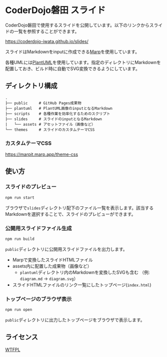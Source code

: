 # CoderDojo磐田 スライド

CoderDojo磐田で使用するスライドを公開しています。以下のリンクからスライドの一覧を参照することができます。

https://coderdojo-iwata.github.io/slides/

スライドはMarkdownをinputに作成できる[Marp](https://marp.app/)を使用しています。

各種UMLには[PlantUML](https://plantuml.com/)を使用しています。指定のディレクトリにMarkdownを配置しておき、ビルド時に自動でSVG変換できるようにしています。

## ディレクトリ構成

```
.
├── public     # GitHub Pages成果物
├── plantuml   # PlantUML画像のinputとなるMarkdown
├── scripts    # 各種作業を効率化するためのスクリプト
├── slides     # スライドのinputとなるMarkdown
|   └── assets # アセットファイル（画像など）
└── themes     # スライドのカスタムテーマCSS
```

### カスタムテーマCSS

https://marpit.marp.app/theme-css

## 使い方

### スライドのプレビュー

```sh
npm run start
```

ブラウザで`slides`ディレクトリ配下のファイル一覧を表示します。該当するMarkdownを選択することで、スライドのプレビューができます。
 

### 公開用スライドファイル生成

```sh
npm run build
```

`public`ディレクトリに公開用スライドファイルを出力します。

- Marpで変換したスライドHTMLファイル
- assets内に配置した成果物（画像など）
  - `plantuml`ディレクトリ内のMarkdownを変換したSVGも含む
    （例: `diagram.md` -> `diagram.svg`）
- スライドHTMLファイルのリンク一覧にしたトップページ(`index.html`)

### トップページのブラウザ表示

```sh
npm run open
```

`public`ディレクトリに出力したトップページをブラウザで表示します。

## ライセンス

[WTFPL](/LICENSE)
